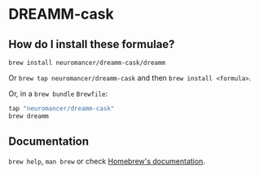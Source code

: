 # DREAMM-cask

## How do I install these formulae?

`brew install neuromancer/dreamm-cask/dreamm`

Or `brew tap neuromancer/dreamm-cask` and then `brew install <formula>`.

Or, in a `brew bundle` `Brewfile`:

```ruby
tap "neuromancer/dreamm-cask"
brew dreamm
```

## Documentation

`brew help`, `man brew` or check [Homebrew's documentation](https://docs.brew.sh).
